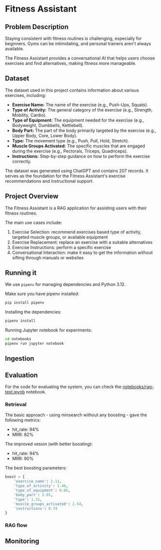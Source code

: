 # Fitness Assistant

## Problem Description

Staying consistent with fitness routines is challenging,
especially for beginners. Gyms can be intimidating, and
personal trainers aren't always available.

The Fitness Assistant provides a conversational AI that helps
users choose exercises and find alternatives, making fitness
more manageable.

## Dataset

The dataset used in this project contains information about various exercises, including:

- **Exercise Name:** The name of the exercise (e.g., Push-Ups, Squats).
- **Type of Activity:** The general category of the exercise (e.g., Strength, Mobility, Cardio).
- **Type of Equipment:** The equipment needed for the exercise (e.g., Bodyweight, Dumbbells, Kettlebell).
- **Body Part:** The part of the body primarily targeted by the exercise (e.g., Upper Body, Core, Lower Body).
- **Type:** The movement type (e.g., Push, Pull, Hold, Stretch).
- **Muscle Groups Activated:** The specific muscles that are engaged during the exercise (e.g., Pectorals, Triceps, Quadriceps).
- **Instructions:** Step-by-step guidance on how to perform the exercise correctly.

The dataset was generated using ChatGPT and contains 207 records. It serves as the foundation for the Fitness Assistant's exercise recommendations and instructional support.

## Project Overview

The Fitness Assistant is a RAG application for assisting users
with their fitness routines.

The main use cases include:

1. Exercise Selection: recommend exercises based type of activity, targeted muscle groups, or available equipment
2. Exercise Replacement: replace an exercise with a suitable alternatives
3. Exercise Instructions: perform a specific exercise
4. Conversational Interaction: make it easy to get the information without sifting through manuals or websites


## Running it

We use `pipenv` for managing dependencies and Python 3.12.

Make sure you have pipenv installed:

```bash
pip install pipenv
```

Installing the dependencies:

```bash
pipenv install
```

Running Jupyter notebook for experiments:

```bash
cd notebooks
pipenv run jupyter notebook
```



## Ingestion


## Evaluation 

For the code for evaluating the system, you can check 
the [notebooks/rag-test.ipynb](notebooks/rag-test.ipynb)
notebook.

### Retrieval

The basic approach - using minsearch without any boosting - gave the following metrics:

* hit_rate: 94%
* MRR: 82%

The improved vesion (with better boosting):

* hit_rate: 94%
* MRR: 90%

The best boosting parameters:

```python
boost = {
    'exercise_name': 2.11,
    'type_of_activity': 1.46,
    'type_of_equipment': 0.65,
    'body_part': 2.65,
    'type': 1.31,
    'muscle_groups_activated': 2.54,
    'instructions': 0.74
}
```

### RAG flow


## Monitoring

